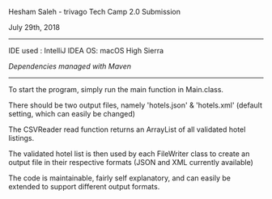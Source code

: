 Hesham Saleh - trivago Tech Camp 2.0 Submission

July 29th, 2018
__________________________________

IDE used : IntelliJ IDEA
OS: macOS High Sierra

*Dependencies managed with Maven*
__________________________________

To start the program, simply run the main function in Main.class.

There should be two output files, namely 'hotels.json' & 'hotels.xml' (default setting, which can easily be changed)

The CSVReader read function returns an ArrayList of all validated hotel listings.

The validated hotel list is then used by each FileWriter class to create an output file in their respective formats (JSON and XML currently available)

The code is maintainable, fairly self explanatory, and can easily be extended to support different output formats.